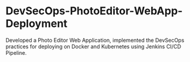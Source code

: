 # DevSecOps-PhotoEditor-WebApp-Deployment
Developed a Photo Editor Web Application, implemented the DevSecOps practices for deploying on Docker and Kubernetes using Jenkins CI/CD Pipeline.
